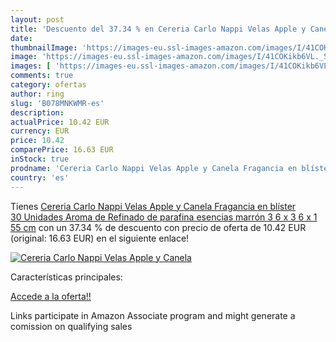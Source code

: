 ```yaml
---
layout: post
title: 'Descuento del 37.34 % en Cereria Carlo Nappi Velas Apple y Canela'
date: 
thumbnailImage: 'https://images-eu.ssl-images-amazon.com/images/I/41COKikb6VL._SL200_.jpg'
image: 'https://images-eu.ssl-images-amazon.com/images/I/41COKikb6VL._SL200_.jpg'
images: [ 'https://images-eu.ssl-images-amazon.com/images/I/41COKikb6VL._SL200_.jpg' ]
comments: true
category: ofertas
author: ring
slug: 'B078MNKWMR-es'
description:
actualPrice: 10.42 EUR
currency: EUR
price: 10.42
comparePrice: 16.63 EUR
inStock: true
prodname: 'Cereria Carlo Nappi Velas Apple y Canela Fragancia en blíster  30 Unidades  Aroma de Refinado de parafina  esencias  marrón  3 6 x 3 6 x 1 55 cm'
country: 'es'
---
```


Tienes [Cereria Carlo Nappi Velas Apple y Canela Fragancia en blíster  30 Unidades  Aroma de Refinado de parafina  esencias  marrón  3 6 x 3 6 x 1 55 cm](https://www.amazon.es/dp/B078MNKWMR/?tag=tolees-21) con un 37.34 % de descuento con precio de oferta de 10.42 EUR (original: 16.63 EUR) en el siguiente enlace!

[![Cereria Carlo Nappi Velas Apple y Canela](https://images-eu.ssl-images-amazon.com/images/I/41COKikb6VL._SL200_.jpg)](https://www.amazon.es/dp/B078MNKWMR/?tag=tolees-21)

Características principales:


[Accede a la oferta!!](https://www.amazon.es/dp/B078MNKWMR/?tag=tolees-21)

Links participate in Amazon Associate program and might generate a comission on qualifying sales


